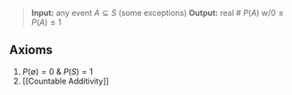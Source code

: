 >**Input:** any event $A \subseteq S$ (some exceptions)
>**Output:** real # $P(A)$ w/$0 \le P(A) \le 1$ 

## Axioms
1) $P(\emptyset) = 0$  & $P(S) = 1$ 
2) [[Countable Additivity]] 